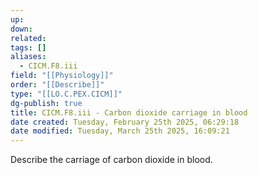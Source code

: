 ```yaml
---
up: 
down: 
related: 
tags: []
aliases:
  - CICM.F8.iii
field: "[[Physiology]]"
order: "[[Describe]]"
type: "[[LO.C.PEX.CICM]]"
dg-publish: true
title: CICM.F8.iii - Carbon dioxide carriage in blood
date created: Tuesday, February 25th 2025, 06:29:18
date modified: Tuesday, March 25th 2025, 16:09:21
---
```


Describe the carriage of carbon dioxide in blood.
